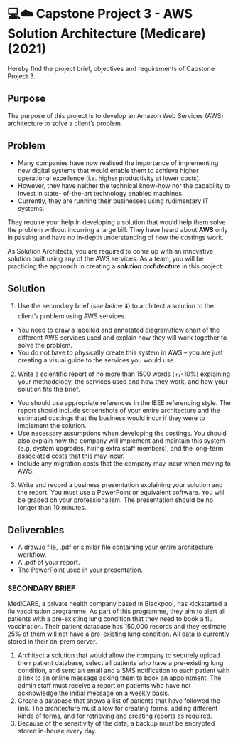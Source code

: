# 💻☁️ Capstone Project 3 - AWS Solution Architecture (Medicare) (2021)

Hereby find the project brief, objectives and requirements of Capstone Project 3.

## Purpose
The purpose of this project is to develop an Amazon Web Services (AWS) architecture to
solve a client’s problem.

## Problem
- Many companies have now realised the importance of implementing new digital systems that
would enable them to achieve higher operational excellence (i.e. higher productivity at lower
costs).
- However, they have neither the technical know-how nor the capability to invest in state-
of-the-art technology enabled machines.
- Currently, they are running their businesses using rudimentary IT systems.

They require your help in developing a solution that would help them solve the problem without
incurring a large bill. They have heard about **AWS** only in passing and have no in-depth
understanding of how the costings work. 

As Solution Architects, you are required to come up with an innovative solution built using any of the AWS services. 
As a team, you will be practicing the approach in creating a ***solution architecture*** in this project.

## Solution
1. Use the secondary brief (*see below* ⬇️) to architect a solution to the client’s problem using AWS services.
  - You need to draw a labelled and annotated diagram/flow chart of the different AWS services used and explain how they
will work together to solve the problem.
  - You do not have to physically create this system in AWS – you are just creating a visual guide to the services you would use.
2. Write a scientific report of no more than 1500 words (+/-10%) explaining your methodology, the services used and how they work, and how your solution fits the brief.
  - You should use appropriate references in the IEEE referencing style. The report should include screenshots of your entire architecture and the estimated costings that the business would incur if they were to implement the solution.
  - Use necessary assumptions when developing the costings. You should also explain how the company will implement and maintain this system (e.g. system upgrades, hiring extra staff members), and the long-term associated costs that this may incur.
  - Include any migration costs that the company may incur when moving to AWS.
3. Write and record a business presentation explaining your solution and the report. You must use a PowerPoint or equivalent software. You will be graded on your professionalism. The presentation should be no longer than 10 minutes.

## Deliverables
- A draw.io file, .pdf or similar file containing your entire architecture workflow.
- A .pdf of your report.
- The PowerPoint used in your presentation.

### SECONDARY BRIEF
MediCARE, a private health company based in Blackpool, has kickstarted a flu vaccination programme. As part of this programme, they aim to alert all patients with a pre-existing lung condition that they need to book a flu vaccination. Their patient database has 150,000 records and they estimate 25% of them will not have a pre-existing lung condition. All data is currently stored in their on-prem server.
1. Architect a solution that would allow the company to securely upload their patient database, select all patients who have a pre-existing lung condition, and send an email and a SMS notification to each patient with a link to an online message asking them to book an appointment. The admin staff must receive a report on patients who have not acknowledge the initial message on a weekly basis.
2. Create a database that shows a list of patients that have followed the link. The architecture must allow for creating forms, adding different kinds of forms, and for retrieving and creating reports as required.
3. Because of the sensitivity of the data, a backup must be encrypted stored in-house every day.
